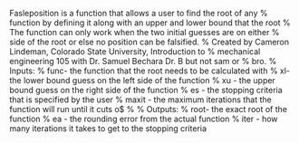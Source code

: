 Fasleposition is a function that allows a user to find the root of any
% function by defining it along with an upper and lower bound that the 
root
% The function can only work when the two initial guesses are on either
% side of the root or else no position can be falsified.
%   Created by Cameron Lindeman, Colorado State University, Introduction 
to
%   mechanical engineering 105 with Dr. Samuel Bechara Dr. B but not sam 
or
%   bro.
%     Inputs:
%     func- the function that the root needs to be calculated with
%     xl- the lower bound guess on the left side of the function
%     xu - the upper bound guess on the right side of the function
%     es - the stopping criteria that is specified by the user
%     maxit - the maximum iterations that the function will run until it 
cuts o$
%
%     Outputs:
%     root- the exact root of the function
%     ea - the rounding error from the actual function
%     iter - how many iterations it takes to get to the stopping criteria
